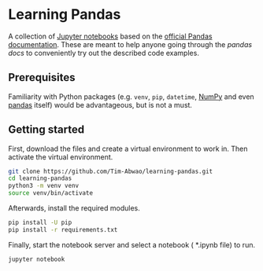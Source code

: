 # Learning Pandas

A collection of [Jupyter notebooks](https://jupyter.org) based on the  [official Pandas documentation](https://pandas.pydata.org/docs/). These are meant to help anyone going through the *pandas docs* to conveniently try out the described code examples.

## Prerequisites

Familiarity with Python packages (e.g. `venv`, `pip`, `datetime`, [NumPy](https://numpy.org) and even [pandas](https://pandas.pydata.org) itself) would be advantageous, but is not a must.

## Getting started

First, download the files and create a virtual environment to work in. Then activate the virtual environment.

```bash
git clone https://github.com/Tim-Abwao/learning-pandas.git
cd learning-pandas
python3 -m venv venv
source venv/bin/activate
```

Afterwards, install the required modules.

```bash
pip install -U pip
pip install -r requirements.txt

```

Finally, start the notebook server and select a notebook ( *.ipynb file) to run.

```bash
jupyter notebook

```
